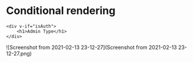 # Conditional rendering

```
<div v-if="isAuth">
	<h1>Admin Type</h1>
</div>
```

![]()![Screenshot from 2021-02-13 23-12-27](Screenshot from 2021-02-13 23-12-27.png)
